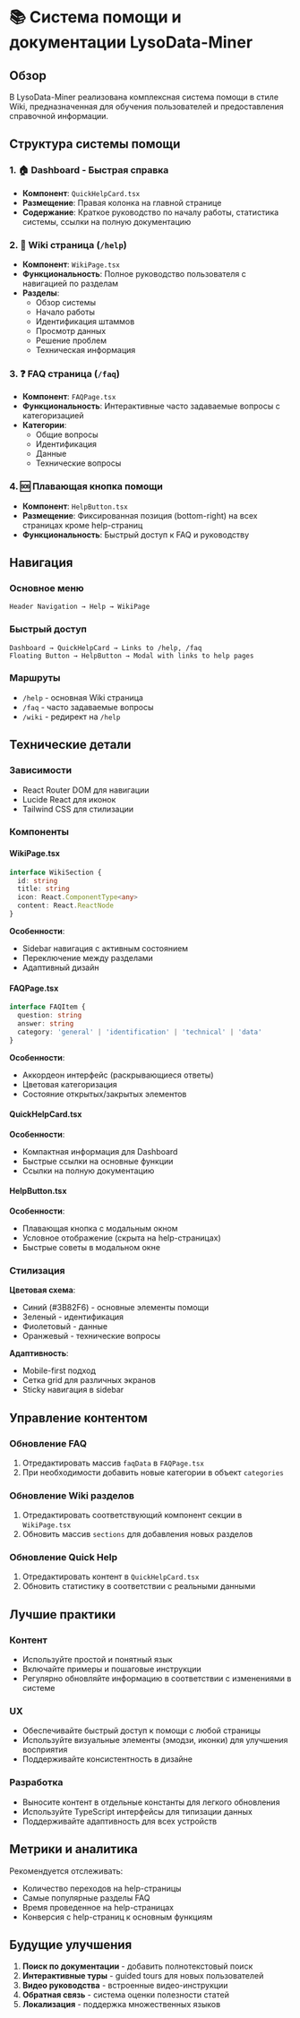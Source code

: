 # 📚 Система помощи и документации LysoData-Miner

## Обзор

В LysoData-Miner реализована комплексная система помощи в стиле Wiki, предназначенная для обучения пользователей и предоставления справочной информации.

## Структура системы помощи

### 1. 🏠 Dashboard - Быстрая справка
- **Компонент**: `QuickHelpCard.tsx`
- **Размещение**: Правая колонка на главной странице
- **Содержание**: Краткое руководство по началу работы, статистика системы, ссылки на полную документацию

### 2. 📖 Wiki страница (`/help`)
- **Компонент**: `WikiPage.tsx`
- **Функциональность**: Полное руководство пользователя с навигацией по разделам
- **Разделы**:
  - Обзор системы
  - Начало работы  
  - Идентификация штаммов
  - Просмотр данных
  - Решение проблем
  - Техническая информация

### 3. ❓ FAQ страница (`/faq`)
- **Компонент**: `FAQPage.tsx`
- **Функциональность**: Интерактивные часто задаваемые вопросы с категоризацией
- **Категории**:
  - Общие вопросы
  - Идентификация
  - Данные
  - Технические вопросы

### 4. 🆘 Плавающая кнопка помощи
- **Компонент**: `HelpButton.tsx`
- **Размещение**: Фиксированная позиция (bottom-right) на всех страницах кроме help-страниц
- **Функциональность**: Быстрый доступ к FAQ и руководству

## Навигация

### Основное меню
```
Header Navigation → Help → WikiPage
```

### Быстрый доступ
```
Dashboard → QuickHelpCard → Links to /help, /faq
Floating Button → HelpButton → Modal with links to help pages
```

### Маршруты
- `/help` - основная Wiki страница
- `/faq` - часто задаваемые вопросы
- `/wiki` - редирект на `/help`

## Технические детали

### Зависимости
- React Router DOM для навигации
- Lucide React для иконок
- Tailwind CSS для стилизации

### Компоненты

#### WikiPage.tsx
```typescript
interface WikiSection {
  id: string
  title: string
  icon: React.ComponentType<any>
  content: React.ReactNode
}
```

**Особенности**:
- Sidebar навигация с активным состоянием
- Переключение между разделами
- Адаптивный дизайн

#### FAQPage.tsx
```typescript
interface FAQItem {
  question: string
  answer: string
  category: 'general' | 'identification' | 'technical' | 'data'
}
```

**Особенности**:
- Аккордеон интерфейс (раскрывающиеся ответы)
- Цветовая категоризация
- Состояние открытых/закрытых элементов

#### QuickHelpCard.tsx
**Особенности**:
- Компактная информация для Dashboard
- Быстрые ссылки на основные функции
- Ссылки на полную документацию

#### HelpButton.tsx
**Особенности**:
- Плавающая кнопка с модальным окном
- Условное отображение (скрыта на help-страницах)
- Быстрые советы в модальном окне

### Стилизация

**Цветовая схема**:
- Синий (#3B82F6) - основные элементы помощи
- Зеленый - идентификация
- Фиолетовый - данные  
- Оранжевый - технические вопросы

**Адаптивность**:
- Mobile-first подход
- Сетка grid для различных экранов
- Sticky навигация в sidebar

## Управление контентом

### Обновление FAQ
1. Отредактировать массив `faqData` в `FAQPage.tsx`
2. При необходимости добавить новые категории в объект `categories`

### Обновление Wiki разделов
1. Отредактировать соответствующий компонент секции в `WikiPage.tsx`
2. Обновить массив `sections` для добавления новых разделов

### Обновление Quick Help
1. Отредактировать контент в `QuickHelpCard.tsx`
2. Обновить статистику в соответствии с реальными данными

## Лучшие практики

### Контент
- Используйте простой и понятный язык
- Включайте примеры и пошаговые инструкции
- Регулярно обновляйте информацию в соответствии с изменениями в системе

### UX
- Обеспечивайте быстрый доступ к помощи с любой страницы
- Используйте визуальные элементы (эмодзи, иконки) для улучшения восприятия
- Поддерживайте консистентность в дизайне

### Разработка
- Выносите контент в отдельные константы для легкого обновления
- Используйте TypeScript интерфейсы для типизации данных
- Поддерживайте адаптивность для всех устройств

## Метрики и аналитика

Рекомендуется отслеживать:
- Количество переходов на help-страницы
- Самые популярные разделы FAQ
- Время проведенное на help-страницах
- Конверсия с help-страниц к основным функциям

## Будущие улучшения

1. **Поиск по документации** - добавить полнотекстовый поиск
2. **Интерактивные туры** - guided tours для новых пользователей  
3. **Видео руководства** - встроенные видео-инструкции
4. **Обратная связь** - система оценки полезности статей
5. **Локализация** - поддержка множественных языков 